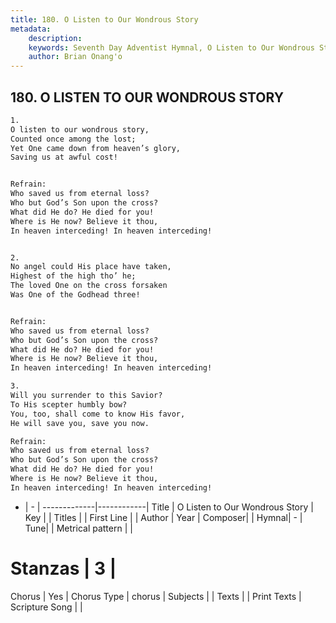 ```yaml
---
title: 180. O Listen to Our Wondrous Story
metadata:
    description: 
    keywords: Seventh Day Adventist Hymnal, O Listen to Our Wondrous Story, , 
    author: Brian Onang'o
---
```



## 180. O LISTEN TO OUR WONDROUS STORY

```txt
1.
O listen to our wondrous story,
Counted once among the lost;
Yet One came down from heaven’s glory,
Saving us at awful cost!


Refrain:
Who saved us from eternal loss?
Who but God’s Son upon the cross?
What did He do? He died for you!
Where is He now? Believe it thou,
In heaven interceding! In heaven interceding!


2.
No angel could His place have taken,
Highest of the high tho’ he;
The loved One on the cross forsaken
Was One of the Godhead three!


Refrain:
Who saved us from eternal loss?
Who but God’s Son upon the cross?
What did He do? He died for you!
Where is He now? Believe it thou,
In heaven interceding! In heaven interceding!

3.
Will you surrender to this Savior?
To His scepter humbly bow?
You, too, shall come to know His favor,
He will save you, save you now.

Refrain:
Who saved us from eternal loss?
Who but God’s Son upon the cross?
What did He do? He died for you!
Where is He now? Believe it thou,
In heaven interceding! In heaven interceding!

```

- |   -  |
-------------|------------|
Title | O Listen to Our Wondrous Story |
Key |  |
Titles |  |
First Line |  |
Author | 
Year | 
Composer|  |
Hymnal|  - |
Tune|  |
Metrical pattern | |
# Stanzas | 3 |
Chorus | Yes |
Chorus Type | chorus |
Subjects |  |
Texts |  |
Print Texts | 
Scripture Song |  |
  

